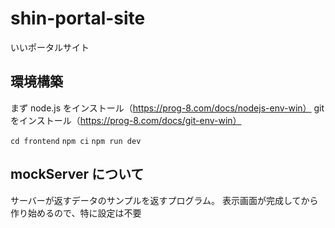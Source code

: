 # shin-portal-site

いいポータルサイト

## 環境構築

まず node.js をインストール（https://prog-8.com/docs/nodejs-env-win）
git をインストール（https://prog-8.com/docs/git-env-win）

`cd frontend`
`npm ci`
`npm run dev`

## mockServer について

サーバーが返すデータのサンプルを返すプログラム。
表示画面が完成してから作り始めるので、特に設定は不要
